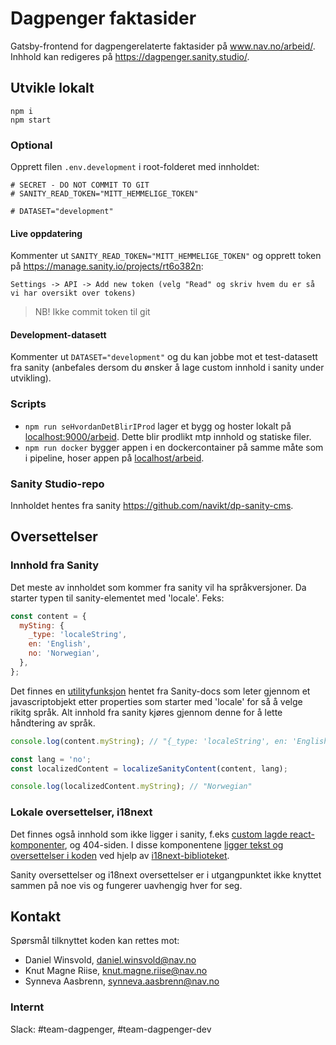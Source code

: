 # Dagpenger faktasider

Gatsby-frontend for dagpengerelaterte faktasider på www.nav.no/arbeid/. Inhhold kan redigeres på https://dagpenger.sanity.studio/.

## Utvikle lokalt

```
npm i
npm start
```

### Optional

Opprett filen `.env.development` i root-folderet med innholdet:

```
# SECRET - DO NOT COMMIT TO GIT
# SANITY_READ_TOKEN="MITT_HEMMELIGE_TOKEN"

# DATASET="development"
```

#### Live oppdatering

Kommenter ut `SANITY_READ_TOKEN="MITT_HEMMELIGE_TOKEN"` og opprett token på https://manage.sanity.io/projects/rt6o382n:

`Settings -> API -> Add new token (velg "Read" og skriv hvem du er så vi har oversikt over tokens)`

> NB! Ikke commit token til git

#### Development-datasett

Kommenter ut `DATASET="development"` og du kan jobbe mot et test-datasett fra sanity (anbefales dersom du ønsker å lage custom innhold i sanity under utvikling).

### Scripts

- `npm run seHvordanDetBlirIProd` lager et bygg og hoster lokalt på [localhost:9000/arbeid](). Dette blir prodlikt mtp innhold og statiske filer.
- `npm run docker` bygger appen i en dockercontainer på samme måte som i pipeline, hoser appen på [localhost/arbeid]().

### Sanity Studio-repo

Innholdet hentes fra sanity https://github.com/navikt/dp-sanity-cms.

## Oversettelser

### Innhold fra Sanity

Det meste av innholdet som kommer fra sanity vil ha språkversjoner. Da starter typen til sanity-elementet med 'locale'. Feks:

```js
const content = {
  mySting: {
    _type: 'localeString',
    en: 'English',
    no: 'Norwegian',
  },
};
```

Det finnes en [utilityfunksjon](src/i18n/localizeSanityContent.ts) hentet fra Sanity-docs som leter gjennom et javascriptobjekt etter properties som starter med 'locale' for så å velge rikitg språk. Alt innhold fra sanity kjøres gjennom denne for å lette håndtering av språk.

```js
console.log(content.myString); // "{_type: 'localeString', en: 'English', no: 'Norwegian'}"

const lang = 'no';
const localizedContent = localizeSanityContent(content, lang);

console.log(localizedContent.myString); // "Norwegian"
```

### Lokale oversettelser, i18next

Det finnes også innhold som ikke ligger i sanity, f.eks [custom lagde react-komponenter](src/components/HvorMyeKalkulator/DagpengerKalkulator.tsx), og 404-siden. I disse komponentene [ligger tekst og oversettelser i koden](src/locales) ved hjelp av [i18next-biblioteket](src/i18n/i18nextConfig.tsx).

Sanity oversettelser og i18next oversettelser er i utgangpunktet ikke knyttet sammen på noe vis og fungerer uavhengig hver for seg.

## Kontakt

Spørsmål tilknyttet koden kan rettes mot:

- Daniel Winsvold, daniel.winsvold@nav.no
- Knut Magne Riise, knut.magne.riise@nav.no
- Synneva Aasbrenn, synneva.aasbrenn@nav.no

### Internt

Slack: #team-dagpenger, #team-dagpenger-dev

